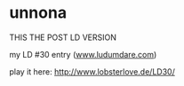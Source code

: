 unnona
======

THIS THE POST LD VERSION

my LD #30 entry (www.ludumdare.com)

play it here: http://www.lobsterlove.de/LD30/

